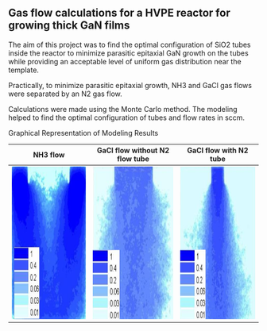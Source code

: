 ## Gas flow calculations for a HVPE reactor for growing thick GaN films

The aim of this project was to find the optimal configuration of SiO2 tubes inside the reactor to minimize parasitic epitaxial GaN growth on the tubes while providing an acceptable level of uniform gas distribution near the template.

Practically, to minimize parasitic epitaxial growth, NH3 and GaCl gas flows were separated by an N2 gas flow.

Calculations were made using the Monte Carlo method. The modeling helped to find the optimal configuration of tubes and flow rates in sccm.


Graphical Representation of Modeling Results


| NH3 flow                                                                                                             | GaCl flow without N2 flow tube | GaCl flow with N2 tube |
|----------------------------------------------------------------------------------------------------------------      |--------------------------------|------------------------|
| <img src="https://github.com/elkinms/Python_gas_flows/blob/main/01_NH3.png" alt="NH3 flow" width="300" height="308"> | <img src="https://github.com/elkinms/Python_gas_flows/blob/main/02_GaCl_w_o_tube.png" alt="GaCl1 flow" width="300" height="308"> | <img src="https://github.com/elkinms/Python_gas_flows/blob/main/03_GaCl_w_tube.png" alt="GaCl2 flow" width="300" height="308"> |

